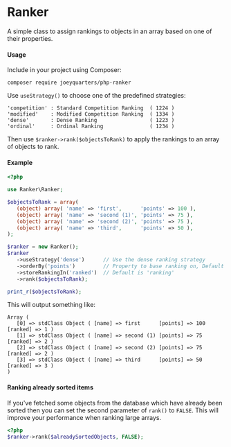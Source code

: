 # Ranker
A simple class to assign rankings to objects in an array based on one of their properties.

#### Usage

Include in your project using Composer:

```
composer require joeyquarters/php-ranker
```

Use `useStrategy()` to choose one of the predefined strategies:

```
'competition' : Standard Competition Ranking  ( 1224 )
'modified'    : Modified Competition Ranking  ( 1334 )
'dense'       : Dense Ranking                 ( 1223 )
'ordinal'     : Ordinal Ranking               ( 1234 )
```


Then use `$ranker->rank($objectsToRank)` to apply the rankings to an array of objects to rank.

#### Example
```php
<?php

use Ranker\Ranker;

$objectsToRank = array(
   (object) array( 'name' => 'first',      'points' => 100 ),
   (object) array( 'name' => 'second (1)', 'points' => 75 ),
   (object) array( 'name' => 'second (2)', 'points' => 75 ),
   (object) array( 'name' => 'third',      'points' => 50 ),
);

$ranker = new Ranker();
$ranker
   ->useStrategy('dense')      // Use the dense ranking strategy
   ->orderBy('points')         // Property to base ranking on, Default is 'score'
   ->storeRankingIn('ranked')  // Default is 'ranking'
   ->rank($objectsToRank);

print_r($objectsToRank);
```

This will output something like:

```
Array (
   [0] => stdClass Object ( [name] => first      [points] => 100   [ranked] => 1 )
   [1] => stdClass Object ( [name] => second (1) [points] => 75    [ranked] => 2 )
   [2] => stdClass Object ( [name] => second (2) [points] => 75    [ranked] => 2 )
   [3] => stdClass Object ( [name] => third      [points] => 50    [ranked] => 3 )
)
```

#### Ranking already sorted items

If you've fetched some objects from the database which have already been sorted then you can
set the second parameter of `rank()` to `FALSE`. This will improve your performance when ranking large arrays.

```php
<?php
$ranker->rank($alreadySortedObjects, FALSE);
```
